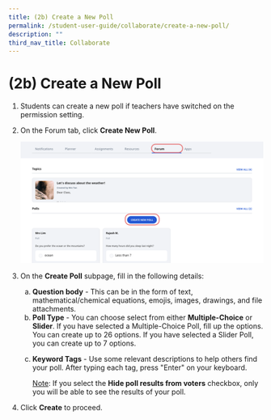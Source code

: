 ```yaml
---
title: (2b) Create a New Poll
permalink: /student-user-guide/collaborate/create-a-new-poll/
description: ""
third_nav_title: Collaborate
---
```

<h1 id="-2b-create-a-new-poll">(2b) Create a New Poll</h1>
<ol>
<li>Students can create a new poll if teachers have switched on the permission setting.</li>
<li><p>On the Forum tab, click <strong>Create New Poll</strong>.</p>
<p><img src="/images/1Student/CO-CreatePoll1.png"></p>
</li>
<li><p>On the <strong>Create Poll</strong> subpage, fill in the following details:</p>
<ol style="list-style-type: lower-alpha;">
<li><strong>Question body</strong> - This can be in the form of text, mathematical/chemical equations, emojis, images, drawings, and file attachments.</li>
<li><strong>Poll Type</strong> - You can choose select from either <strong>Multiple-Choice</strong> or <strong>Slider</strong>. If you have selected a Multiple-Choice Poll, fill up the options. You can create up to 26 options. If you have selected a Slider Poll, you can create up to 7 options.</li>
<li><p><strong>Keyword Tags</strong> - Use some relevant descriptions to help others find your poll. After typing each tag, press "Enter" on your keyboard.</p>
	<p><u>Note</u>: If you select the <strong>Hide poll results from voters</strong> checkbox, only you will be able to see the results of your poll.</p>
</li>
</ol>
</li>
<li><p>Click <strong>Create</strong> to proceed.</p>
</li>
</ol>